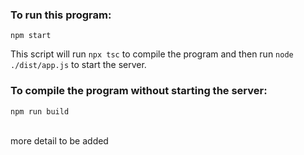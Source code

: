 ### To run this program:

```
npm start
```

This script will run `npx tsc` to compile the program and then run `node ./dist/app.js` to start the server.

### To compile the program without starting the server:

```
npm run build
```

<br>
more detail to be added
